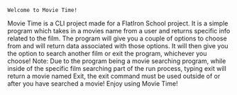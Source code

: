  
    Welcome to Movie Time!
Movie Time is a CLI project made for a FlatIron School project.
It is a simple program which takes in a movies name from a user and returns specific info related to the film.
The program will give you a couple of options to choose from and will return data associated with those options.
It will then give you the option to search another film or exit the program, whichever you choose!
Note: Due to the program being a movie searching program, while inside of the specific film searching part of the run process, typing exit will return a movie named Exit, the exit command must be used outside of or after you have searched a movie!
Enjoy using Movie Time!

